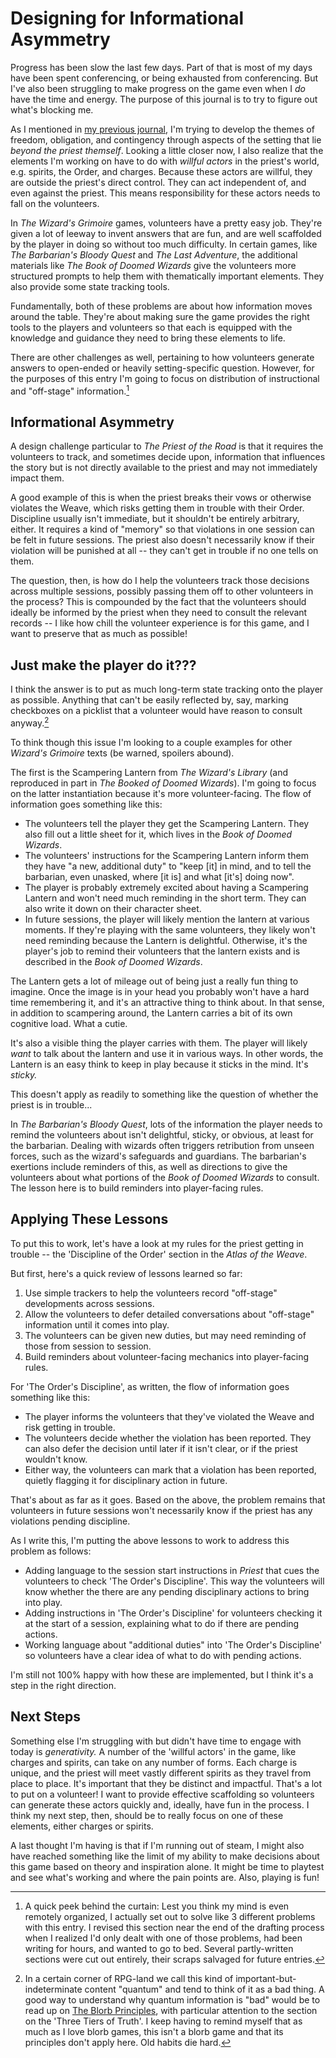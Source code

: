 # Designing for Informational Asymmetry

Progress has been slow the last few days. Part of that is most of my days have been spent conferencing, or being exhausted from conferencing. But I've also been struggling to make progress on the game even when I *do* have the time and energy. The purpose of this journal is to try to figure out what's blocking me.

As I mentioned in [my previous journal](2024-06-19.md), I'm trying to develop the themes of freedom, obligation, and contingency through aspects of the setting that lie *beyond the priest themself*. Looking a little closer now, I also realize that the elements I'm working on have to do with *willful actors* in the priest's world, e.g. spirits, the Order, and charges. Because these actors are willful, they are outside the priest's direct control. They can act independent of, and even against the priest. This means responsibility for these actors needs to fall on the volunteers.

In *The Wizard's Grimoire* games, volunteers have a pretty easy job. They're given a lot of leeway to invent answers that are fun, and are well scaffolded by the player in doing so without too much difficulty. In certain games, like *The Barbarian's Bloody Quest* and *The Last Adventure*, the additional materials like *The Book of Doomed Wizards* give the volunteers more structured prompts to help them with thematically important elements. They also provide some state tracking tools.

Fundamentally, both of these problems are about how information moves around the table. They're about making sure the game provides the right tools to the players and volunteers so that each is equipped with the knowledge and guidance they need to bring these elements to life.

There are other challenges as well, pertaining to how volunteers generate answers to open-ended or heavily setting-specific question. However, for the purposes of this entry I'm going to focus on distribution of instructional and "off-stage" information.[^1]

## Informational Asymmetry
A design challenge particular to *The Priest of the Road* is that it requires the volunteers to track, and sometimes decide upon, information that influences the story but is not directly available to the priest and may not immediately impact them.

A good example of this is when the priest breaks their vows or otherwise violates the Weave, which risks getting them in trouble with their Order. Discipline usually isn't immediate, but it shouldn't be entirely arbitrary, either. It requires a kind of "memory" so that violations in one session can be felt in future sessions. The priest also doesn't necessarily know if their violation will be punished at all -- they can't get in trouble if no one tells on them.

The question, then, is how do I help the volunteers track those decisions across multiple sessions, possibly passing them off to other volunteers in the process? This is compounded by the fact that the volunteers should ideally be informed by the priest when they need to consult the relevant records -- I like how chill the volunteer experience is for this game, and I want to preserve that as much as possible!

## Just make the player do it???
I think the answer is to put as much long-term state tracking onto the player as possible. Anything that can't be easily reflected by, say, marking checkboxes on a picklist that a volunteer would have reason to consult anyway.[^2]

To think though this issue I'm looking to a couple examples for other *Wizard's Grimoire* texts (be warned, spoilers abound).

The first is the Scampering Lantern from *The Wizard's Library* (and reproduced in part in *The Booked of Doomed Wizards*). I'm going to focus on the latter instantiation because it's more volunteer-facing. The flow of information goes something like this:

- The volunteers tell the player they get the Scampering Lantern. They also fill out a little sheet for it, which lives in the *Book of Doomed Wizards*.
- The volunteers' instructions for the Scampering Lantern inform them they have "a new, additional duty" to "keep \[it] in mind, and to tell the barbarian, even unasked, where \[it is] and what \[it's] doing now".
- The player is probably extremely excited about having a Scampering Lantern and won't need much reminding in the short term. They can also write it down on their character sheet.
- In future sessions, the player will likely mention the lantern at various moments. If they're playing with the same volunteers, they likely won't need reminding because the Lantern is delightful. Otherwise, it's the player's job to remind their volunteers that the lantern exists and is described in the *Book of Doomed Wizards*.

The Lantern gets a lot of mileage out of being just a really fun thing to imagine. Once the image is in your head you probably won't have a hard time remembering it, and it's an attractive thing to think about. In that sense, in addition to scampering around, the Lantern carries a bit of its own cognitive load. What a cutie.

It's also a visible thing the player carries with them. The player will likely *want* to talk about the lantern and use it in various ways. In other words, the Lantern is an easy think to keep in play because it sticks in the mind. It's *sticky.*

This doesn't apply as readily to something like the question of whether the priest is in trouble...

In *The Barbarian's Bloody Quest*, lots of the information the player needs to remind the volunteers about isn't delightful, sticky, or obvious, at least for the barbarian. Dealing with wizards often triggers retribution from unseen forces, such as the wizard's safeguards and guardians. The barbarian's exertions include reminders of this, as well as directions to give the volunteers about what portions of the *Book of Doomed Wizards* to consult. The lesson here is to build reminders into player-facing rules.

## Applying These Lessons
To put this to work, let's have a look at my rules for the priest getting in trouble -- the 'Discipline of the Order' section in the *Atlas of the Weave*.

But first, here's a quick review of lessons learned so far:
1. Use simple trackers to help the volunteers record "off-stage" developments across sessions.
2. Allow the volunteers to defer detailed conversations about "off-stage" information until it comes into play.
3. The volunteers can be given new duties, but may need reminding of those from session to session.
4. Build reminders about volunteer-facing mechanics into player-facing rules.

For 'The Order's Discipline', as written, the flow of information goes something like this:

- The player informs the volunteers that they've violated the Weave and risk getting in trouble.
- The volunteers decide whether the violation has been reported. They can also defer the decision until later if it isn't clear, or if the priest wouldn't know.
- Either way, the volunteers can mark that a violation has been reported, quietly flagging it for disciplinary action in future.

That's about as far as it goes. Based on the above, the problem remains that volunteers in future sessions won't necessarily know if the priest has any violations pending discipline.

As I write this, I'm putting the above lessons to work to address this problem as follows:

- Adding language to the session start instructions in *Priest* that cues the volunteers to check 'The Order's Discipline'. This way the volunteers will know whether the there are any pending disciplinary actions to bring into play.
- Adding instructions in 'The Order's Discipline' for volunteers checking it at the start of a session, explaining what to do if there are pending actions.
- Working language about "additional duties" into 'The Order's Discipline' so volunteers have a clear idea of what to do with pending actions.

I'm still not 100% happy with how these are implemented, but I think it's a step in the right direction.

## Next Steps
Something else I'm struggling with but didn't have time to engage with today is *generativity.* A number of the 'willful actors' in the game, like charges and spirits, can take on any number of forms. Each charge is unique, and the priest will meet vastly different spirits as they travel from place to place. It's important that they be distinct and impactful. That's a lot to put on a volunteer! I want to provide effective scaffolding so volunteers can generate these actors quickly and, ideally, have fun in the process. I think my next step, then, should be to really focus on one of these elements, either charges or spirits.

A last thought I'm having is that if I'm running out of steam, I might also have reached something like the limit of my ability to make decisions about this game based on theory and inspiration alone. It might be time to playtest and see what's working and where the pain points are. Also, playing is fun!

[^1]: A quick peek behind the curtain: Lest you think my mind is even remotely organized, I actually set out to solve like 3 different problems with this entry. I revised this section near the end of the drafting process when I realized I'd only dealt with one of those problems, had been writing for hours, and wanted to go to bed. Several partly-written sections were cut out entirely, their scraps salvaged for future entries.

[^2]: In a certain corner of RPG-land we call this kind of important-but-indeterminate content "quantum" and tend to think of it as a bad thing. A good way to understand why quantum information is "bad" would be to read up on [The Blorb Principles](https://idiomdrottning.org/blorb-principles), with particular attention to the section on the 'Three Tiers of Truth'. I keep having to remind myself that as much as I love blorb games, this isn't a blorb game and that its principles don't apply here. Old habits die hard.